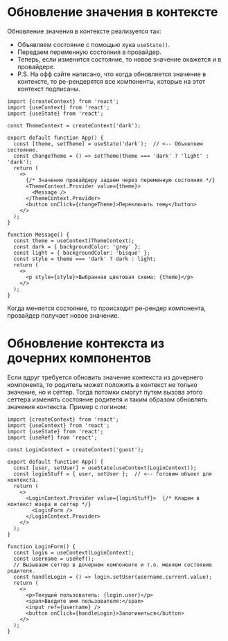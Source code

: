 # Обновление значения в контексте

Обновление значения в контексте реализуется так:

* Объявляем состояние с помощью хука `useState()`.
* Передаем переменную состояния в провайдер.
* Теперь, если изменится состояние, то новое значение окажется и в провайдере.
* P.S. На офф сайте написано, что когда обновляется значение в контексте, то ре-рендерятся все компоненты, которые на этот контекст подписаны.

```react
import {createContext} from 'react';
import {useContext} from 'react';
import {useState} from 'react';

const ThemeContext = createContext('dark');

export default function App() {
  const [theme, setTheme] = useState('dark');  // <-- Объявляем состояние.
  const changeTheme = () => setTheme(theme === 'dark' ? 'light' : 'dark');
  return (
    <>
      {/* Значение провайдеру задаем через переменную состояния */}
      <ThemeContext.Provider value={theme}>
        <Message />
      </ThemeContext.Provider>
      <button onClick={changeTheme}>Переключить тему</button>
    </>
  );
}

function Message() {
  const theme = useContext(ThemeContext);
  const dark = { backgroundColor: 'grey' };
  const light = { backgroundColor: 'bisque' };
  const style = theme === 'dark' ? dark : light;
  return (
    <>
      <p style={style}>Выбранная цветовая схема: {theme}</p>
    </>
  );
}
```

Когда меняется состояние, то происходит ре-рендер компонента, провайдер получает новое значение.

# Обновление контекста из дочерних компонентов

Если вдруг требуется обновить значение контекста из дочернего компонента, то родитель может положить в контекст не только значение, но и сеттер. Тогда потомки смогут путем вызова этого сеттера изменять состояние родителя и таким образом обновлять значения контекста. Пример с логином:

```react
import {createContext} from 'react';
import {useContext} from 'react';
import {useState} from 'react';
import {useRef} from 'react';

const LoginContext = createContext('guest');

export default function App() {
  const [user, setUser] = useState(useContext(LoginContext));
  const loginStuff = { user, setUser };  // <-- Готовим объект для контекста.
  return (
    <>
      <LoginContext.Provider value={loginStuff}>  {/* Кладем в контекст юзера и сеттер */}
        <LoginForm />
      </LoginContext.Provider>
    </>
  );
}

function LoginForm() {
  const login = useContext(LoginContext);
  const username = useRef();
  // Вызываем сеттер в дочернем компоненте и т.о. меняем состояние родителя.
  const handleLogin = () => login.setUser(username.current.value);
  return (
    <>
      <p>Текущий пользователь: {login.user}</p>
      <span>Введите имя пользователя:</span>
      <input ref={username} />
      <button onClick={handleLogin}>Залогиниться</button>
    </>
  );
}
```



